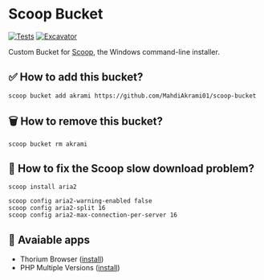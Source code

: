 # Scoop Bucket

<!-- Uncomment the following line after replacing placeholders -->
[![Tests](https://github.com/MahdiAkrami01/scoop-bucket/actions/workflows/ci.yml/badge.svg)](https://github.com/MahdiAkrami01/scoop-bucket/actions/workflows/ci.yml) [![Excavator](https://github.com/MahdiAkrami01/scoop-bucket/actions/workflows/excavator.yml/badge.svg)](https://github.com/MahdiAkrami01/scoop-bucket/actions/workflows/excavator.yml)

Custom Bucket for [Scoop](https://scoop.sh), the Windows command-line installer.

## ✅ How to add this bucket?

```pwsh
scoop bucket add akrami https://github.com/MahdiAkrami01/scoop-bucket
```

## 🗑 How to remove this bucket?

```pwsh
scoop bucket rm akrami
```

## 🚀 How to fix the Scoop slow download problem?

```pwsh
scoop install aria2
```

```pwsh
scoop config aria2-warning-enabled false
scoop config aria2-split 16
scoop config aria2-max-connection-per-server 16
```

## 📱 Avaiable apps

- Thorium Browser ([install](docs/thorium.md))
- PHP Multiple Versions ([install](docs/php.md))
